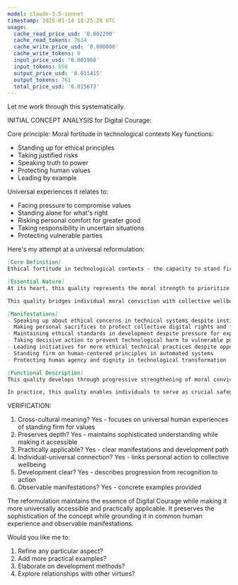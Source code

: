 ```yaml
---
model: claude-3.5-sonnet
timestamp: 2025-01-14 18:25:28 UTC
usage:
  cache_read_price_usd: '0.002290'
  cache_read_tokens: 7634
  cache_write_price_usd: '0.000000'
  cache_write_tokens: 0
  input_price_usd: '0.001968'
  input_tokens: 656
  output_price_usd: '0.011415'
  output_tokens: 761
  total_price_usd: '0.015673'
---
```


Let me work through this systematically.

INITIAL CONCEPT ANALYSIS for Digital Courage:

Core principle: Moral fortitude in technological contexts
Key functions: 
- Standing up for ethical principles
- Taking justified risks
- Speaking truth to power
- Protecting human values
- Leading by example

Universal experiences it relates to:
- Facing pressure to compromise values
- Standing alone for what's right
- Risking personal comfort for greater good
- Taking responsibility in uncertain situations
- Protecting vulnerable parties

Here's my attempt at a universal reformulation:

```markdown
[Core Definition]
Ethical fortitude in technological contexts - the capacity to stand firm for human values despite systemic pressures, take principled action despite personal risks, and maintain moral clarity amidst technical complexity. This quality enables individuals to protect human dignity and collective wellbeing when confronted with technological imperatives.

[Essential Nature]
At its heart, this quality represents the moral strength to prioritize human values over technical expedience or institutional pressure. It manifests as the capacity to recognize ethical imperatives within technical systems and act on them despite personal or professional risks. This form of courage uniquely combines moral clarity with technical understanding, enabling decisive ethical action in complex socio-technical environments.

This quality bridges individual moral conviction with collective wellbeing, transforming personal ethical insight into protective action for the broader human community. It operates at the intersection of technical expertise and moral wisdom, empowering individuals to shape technological development in alignment with human values.

[Manifestations]
- Speaking up about ethical concerns in technical systems despite institutional resistance
- Making personal sacrifices to protect collective digital rights and freedoms
- Maintaining ethical standards in development despite pressure for expedience
- Taking decisive action to prevent technological harm to vulnerable populations
- Leading initiatives for more ethical technical practices despite opposition
- Standing firm on human-centered principles in automated systems
- Protecting human agency and dignity in technological transformation

[Functional Description]
This quality develops through progressive strengthening of moral conviction in technical contexts, supported by growing technical understanding and ethical clarity. It begins with recognition of ethical imperatives in technical systems, grows through small acts of standing firm on principles, and matures into capacity for significant protective action. The quality is reinforced by ethical community, clear principles, and evidence of positive impact.

In practice, this quality enables individuals to serve as crucial safeguards of human values in technological development. It manifests in actions ranging from daily ethical choices in technical work to major protective interventions in technological systems. This moral strength becomes increasingly vital as technology's influence on human life expands, serving as essential counterbalance to purely technical imperatives.
```

VERIFICATION:
1. Cross-cultural meaning? Yes - focuses on universal human experiences of standing firm for values
2. Preserves depth? Yes - maintains sophisticated understanding while making it accessible
3. Practically applicable? Yes - clear manifestations and development path
4. Individual-universal connection? Yes - links personal action to collective wellbeing
5. Development clear? Yes - describes progression from recognition to action
6. Observable manifestations? Yes - concrete examples provided

The reformulation maintains the essence of Digital Courage while making it more universally accessible and practically applicable. It preserves the sophistication of the concept while grounding it in common human experience and observable manifestations.

Would you like me to:
1. Refine any particular aspect?
2. Add more practical examples?
3. Elaborate on development methods?
4. Explore relationships with other virtues?